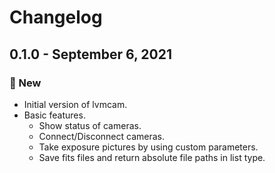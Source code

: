 # Changelog


## 0.1.0 - September 6, 2021

### 🚀 New

* Initial version of lvmcam.
* Basic features.
    * Show status of cameras.
    * Connect/Disconnect cameras.
    * Take exposure pictures by using custom parameters.
    * Save fits files and return absolute file paths in list type.